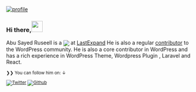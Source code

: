 <a href="https://github.com/rsrussell36" target="_blank">
<img src="https://github.com/rsrussell36/rsrussell36/blob/05c7b396e723208dae01a84f7bc2c74d6329fe8a/russell.png" alt="profile" />
</a>

### Hi there,<img src="https://media.giphy.com/media/hvRJCLFzcasrR4ia7z/giphy.gif" width="30px">

Abu Sayed Ruseell is a <a href="https://github.com/rsrussell36"><img align="center" src="https://img.shields.io/badge/Senior%20Wordpress-Developer-brightgreen"/></a> at <a href="https://creativestheme.com">LastExpand</a>
He is also a regular <a href="https://profiles.wordpress.org/rsrussell/">contributor</a> to the WordPress community. He is also a core contributor in WordPress and has a rich experience in WordPress Theme, Wordpress Plugin , Laravel and React.

</p>
<small>❯❯ You can follow him on: ↓</strong>



[![Twitter](https://img.shields.io/twitter/follow/abusayedrussell?label=%40abusayedrussell&style=social)][t] [![Github](https://img.shields.io/github/followers/rsrussell36?style=social&label=Follow)][g]

[t]: https://twitter.com/abusayedrussell
[g]: https://github.com/rsrussell36


